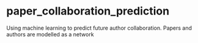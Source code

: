 # paper_collaboration_prediction
Using machine learning to predict future author collaboration. Papers and authors are modelled as a network
